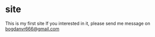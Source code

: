 # site
This is my first site
If you interested in it, please send me message on 
bogdanvr666@gmail.com
